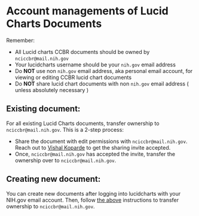 # Account managements of Lucid Charts Documents

Remember:

- All Lucid charts CCBR documents should be owned by `nciccbr@mail.nih.gov`
- Your lucidcharts username should be your `nih.gov` email address
- Do **NOT** use non `nih.gov` email address, aka personal email account, for viewing or editing CCBR lucid chart documents
- Do **NOT** share lucid chart documents with non `nih.gov` email address ( unless absolutely necessary )

## Existing document:

For all existing Lucid Charts documents, transfer ownership to `nciccbr@mail.nih.gov`. This is a 2-step process:
  
  - Share the document with edit permissions with `nciccbr@mail.nih.gov`. Reach out to [Vishal Koparde](https://teams.microsoft.com/l/chat/0/0?users=vishal.koparde@nih.gov) to get the sharing invite accepted.
  - Once, `nciccbr@mail.nih.gov` has accepted the invite, transfer the ownership over to `nciccbr@mail.nih.gov`.

## Creating new document:

You can create new documents after logging into lucidcharts with your NIH.gov email account. Then, follow [the above](#existing-document) instructions to transfer ownership to `nciccbr@mail.nih.gov`.